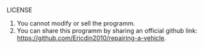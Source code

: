 LICENSE

1. You cannot modify or sell the programm.
2. You can share this programm by sharing an official github link: https://github.com/Ericdin2010/repairing-a-vehicle.
